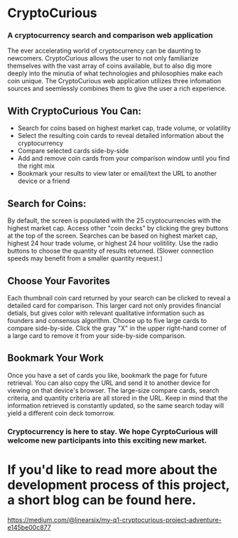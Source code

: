 # CryptoCurious
### A cryptocurrency search and comparison web application
The ever accelerating world of cryptocurrency can be daunting to newcomers. 
CryptoCurious allows the user to not only familiarize themselves with the vast array of coins available, 
but to also dig more deeply into the minutia of what technologies and philosophies make each coin unique.
The CryptoCurious web application utilizes three infomation sources and seemlessly combines them to give the user a rich experience.

## With CryptoCurious You Can:
* Search for coins based on highest market cap, trade volume, or volatility
* Select the resulting coin cards to reveal detailed information about the cryptocurrency
* Compare selected cards side-by-side
* Add and remove coin cards from your comparison window until you find the right mix
* Bookmark your results to view later or email/text the URL to another device or a friend

## Search for Coins:
By default, the screen is populated with the 25 cryptocurrencies with the highest market cap.
Access other "coin decks" by clicking the grey buttons at the top of the screen.
Searches can be based on highest market cap, highest 24 hour trade volume, or highest 24 hour volitility.
Use the radio buttons to choose the quantity of results returned. (Slower connection speeds may benefit from a smaller quantity request.)

## Choose Your Favorites
Each thumbnail coin card returned by your search can be clicked to reveal a detailed card for comparison.
This larger card not only provides financial detials, but gives color with relevant qualitative information such as founders and consensus algorithm.
Choose up to five large cards to compare side-by-side. 
Click the gray "X" in the upper right-hand corner of a large card to remove it from your side-by-side comparison.

## Bookmark Your Work
Once you have a set of cards you like, bookmark the page for future retrieval.
You can also copy the URL and send it to another device for viewing on that device's browser.
The large-size compare cards, search criteria, and quantity criteria are all stored in the URL. 
Keep in mind that the information retrieved is constantly updated, so the same search today will yield a different coin deck tomorrow.

### Cryptocurrency is here to stay. We hope CyrptoCurious will welcome new participants into this exciting new market.

# If you'd like to read more about the development process of this project, a short blog can be found here.
https://medium.com/@linearsix/my-q1-cryptocurious-project-adventure-e145be00c877
